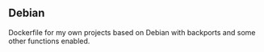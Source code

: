 Debian
------

Dockerfile for my own projects based on Debian with backports and some other functions enabled.

